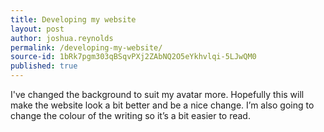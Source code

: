 ```yaml
---
title: Developing my website
layout: post
author: joshua.reynolds
permalink: /developing-my-website/
source-id: 1bRk7pgm303qBSqvPXj2ZAbNQ2O5eYkhvlqi-5LJwQM0
published: true
---
```

I've changed the background to suit my avatar more.  Hopefully this will make the website look a bit better and be a nice change.  I’m also going to change the colour of the writing so it’s a bit easier to read.

